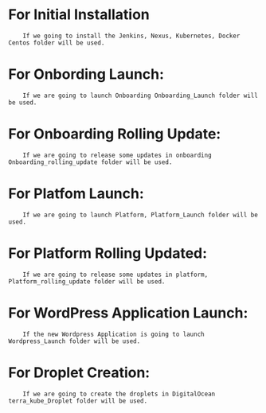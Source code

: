 # For Initial Installation
        If we going to install the Jenkins, Nexus, Kubernetes, Docker Centos folder will be used.

# For Onbording Launch:
        If we are going to launch Onboarding Onboarding_Launch folder will be used.
      
# For Onboarding Rolling Update:
        If we are going to release some updates in onboarding Onboarding_rolling_update folder will be used.
        
# For Platfom Launch:
        If we are going to launch Platform, Platform_Launch folder will be used.
        
# For Platform Rolling Updated:
        If we are going to release some updates in platform, Platform_rolling_update folder will be used.
        
# For WordPress Application Launch:
        If the new Wordpress Application is going to launch Wordpress_Launch folder will be used.
        
# For Droplet Creation:
        If we are going to create the droplets in DigitalOcean  terra_kube_Droplet folder will be used.
